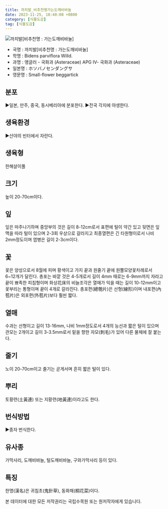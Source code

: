 ```yaml
---
title: 까치발_비추천명가는도깨비바눌
date: 2023-11-25, 18:40:08 +0800
category: [식물도감]
tag: [식물도감]
---
```




![까치발[비추천명 : 가는도깨비바눌]](http://www.nature.go.kr/fileUpload/plants/basic/Compositae/Bidens/10075/1_th2.JPG)
- 국명 : 까치발[비추천명 : 가는도깨비바눌]
- 학명 : Bidens parviflora Willd.
- 과명 : 앵글러 - 국화과 (Asteraceae) APG Ⅳ- 국화과 (Asteraceae)
- 일본명 : ホソバノセンダングサ
- 영문명 : Small-flower beggartick


## 분포
▶일본, 만주, 중국, 동시베리아에 분포한다.▶전국 각지에 야생한다.
## 생육환경
▶산야의 빈터에서 자란다.
## 생육형
한해살이풀
## 크기
높이 20-70cm이다.
## 잎
잎은 마주나기하며 중앙부의 것은 길이 8-12cm로서 표편에 털이 약간 있고 뒷면은 잎맥을 따라 털이 있으며 2-3회 우상으로 갈라지고 최종열편은 긴 타원형이로서 나비 2mm정도이며 엽병은 길이 2-3cm이다.
## 꽃
꽃은 양성으로서 8월에 피며 황색이고 가지 끝과 원줄기 끝에 원뿔모양꽃차례로서 6~12개가 달린다. 총포는 바깥 것은 4-5개로서 길이 4mm 때로는 6-9mm까지 자라고 끝이 뾰족한 피침형이며 화상花床의 비늘조각은 열매가 익을 때는 길이 10-12mm이고 꽃부리는 통형이며 끝이 4개로 갈라진다. 총포편(總匏片)은 선형(線形)이며 내포편(內苞片)은 외포편(外苞片)보다 훨씬 짧다.
## 열매
수과는 선형이고 길이 13-16mm, 나비 1mm정도로서 4개의 능선과 짧은 털이 있으며 관모는 2개이고 길이 3-3.5mm로서 밑을 향한 자모(刺毛)가 있어 다른 물체에 잘 붙는다.
## 줄기
노이 20-70cm이고 줄기는 곧게서며 흔히 짧은 털이 있다.
## 뿌리
토황련(土黃連) 또는 지황련(地黃連)이라고도 한다.
## 번식방법
▶종자 번식한다.
## 유사종
가막사리, 도깨비바늘, 털도깨비바늘, 구와가막사리 등이 있다.
## 특징
한명(漢名)은 귀침초(鬼針草), 동화채(桐花菜)이다.






본 데이터에 대한 모든 저작권리는 국립수목원 또는 원저작자에게 있습니다.
